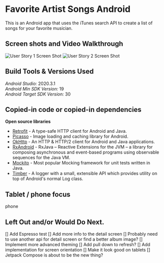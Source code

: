 # Favorite Artist Songs Android

This is an Android app that uses the iTunes search API to create a list of songs for your favorite musician.

Screen shots and Video Walkthrough
----

<img src='https://i.imgur.com/flHFQQx.jpeg' title='User Story 1 Screen shot' width='' alt='User Story 1 Screen Shot' />
<img src='https://i.imgur.com/0FjmQGJ.jpeg' title='User Story 2 Screen shot' width='' alt='User Story 2 Screen Shot' />

Build Tools & Versions Used
----

*Android Studio:* 2020.3.1 <br />
*Android Min SDK Version:* 19 <br />
*Android Target SDK Version:* 30

Copied-in code or copied-in dependencies
----

**Open source libraries**

- [Retrofit](http://square.github.io/retrofit/) - A type-safe HTTP client for Android and Java.
- [Picasso](http://square.github.io/picasso/) - Image loading and caching library for Android.
- [OkHttp](http://square.github.io/okhttp/) - An HTTP & HTTP/2 client for Android and Java applications.
- [RxAndroid](https://github.com/ReactiveX/RxJava) - RxJava – Reactive Extensions for the JVM – a library for composing asynchronous and event-based programs using observable sequences for the Java VM.
- [Mockito](https://github.com/mockito/mockito) - Most popular Mocking framework for unit tests written in Java.
- [Timber](https://github.com/JakeWharton/timber) - A logger with a small, extensible API which provides utility on top of Android's normal Log class.

Tablet / phone focus
----

phone

Left Out and/or Would Do Next.
----

[] Add Espresso test
[] Add more info to the detail screen
[] Probably need to use another api for detail screen or find a better album image?
[] Implement more advanced theming
[] Add pull down to refresh?
[] Add implementation for screen orientation
[] Make it look good on tablets
[] Jetpack Compose is about to be the new thing?

